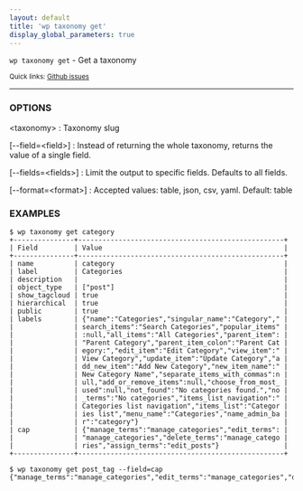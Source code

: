 ```yaml
---
layout: default
title: 'wp taxonomy get'
display_global_parameters: true
---
```


`wp taxonomy get` - Get a taxonomy

<small>Quick links: <a href="https://github.com/wp-cli/wp-cli/issues?q=is%3Aopen+label%3Acommand%3Ataxonomy-get+sort%3Aupdated-desc">Github issues</a></small>

<hr />

### OPTIONS

&lt;taxonomy&gt;
: Taxonomy slug

[\--field=&lt;field&gt;]
: Instead of returning the whole taxonomy, returns the value of a single field.

[\--fields=&lt;fields&gt;]
: Limit the output to specific fields. Defaults to all fields.

[\--format=&lt;format&gt;]
: Accepted values: table, json, csv, yaml. Default: table

### EXAMPLES

    $ wp taxonomy get category
    +---------------+---------------------------------------------------+
    | Field         | Value                                             |
    +---------------+---------------------------------------------------+
    | name          | category                                          |
    | label         | Categories                                        |
    | description   |                                                   |
    | object_type   | ["post"]                                          |
    | show_tagcloud | true                                              |
    | hierarchical  | true                                              |
    | public        | true                                              |
    | labels        | {"name":"Categories","singular_name":"Category"," |
    |               | search_items":"Search Categories","popular_items" |
    |               | :null,"all_items":"All Categories","parent_item": |
    |               | "Parent Category","parent_item_colon":"Parent Cat |
    |               | egory:","edit_item":"Edit Category","view_item":" |
    |               | View Category","update_item":"Update Category","a |
    |               | dd_new_item":"Add New Category","new_item_name":" |
    |               | New Category Name","separate_items_with_commas":n |
    |               | ull,"add_or_remove_items":null,"choose_from_most_ |
    |               | used":null,"not_found":"No categories found.","no |
    |               | _terms":"No categories","items_list_navigation":" |
    |               | Categories list navigation","items_list":"Categor |
    |               | ies list","menu_name":"Categories","name_admin_ba |
    |               | r":"category"}                                    |
    | cap           | {"manage_terms":"manage_categories","edit_terms": |
    |               | "manage_categories","delete_terms":"manage_catego |
    |               | ries","assign_terms":"edit_posts"}                |
    +---------------+---------------------------------------------------+

    $ wp taxonomy get post_tag --field=cap
    {"manage_terms":"manage_categories","edit_terms":"manage_categories","delete_terms":"manage_categories","assign_terms":"edit_posts"}



